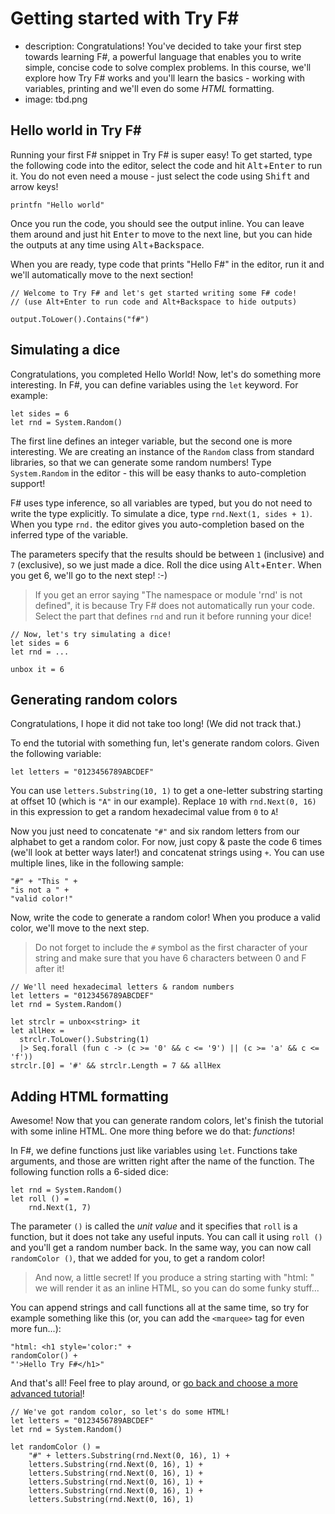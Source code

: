 Getting started with Try F#
===========================

 - description: Congratulations! You've decided to take your first step towards learning F#, a 
      powerful language that enables you to write simple, concise code to solve complex 
      problems. In this course, we'll explore how Try F# works and you'll learn the basics - 
      working with variables, printing and we'll even do some <em>HTML</em> formatting.
 - image: tbd.png

Hello world in Try F#
---------------------

Running your first F# snippet in Try F# is super easy! To get started, type the following code 
into the editor, select the code and hit <kbd>Alt</kbd>+<kbd>Enter</kbd> to run it.
You do not even need a mouse - just select the code using <kbd>Shift</kbd> and arrow keys!

    printfn "Hello world"

Once you run the code, you should see the output inline. You can leave them around and just hit
<kbd>Enter</kbd> to move to the next line, but you can hide the outputs at any time using 
<kbd>Alt</kbd>+<kbd>Backspace</kbd>. 

When you are ready, type code that prints "Hello F#" in the editor, run it and we'll automatically
move to the next section!

```demo
// Welcome to Try F# and let's get started writing some F# code!
// (use Alt+Enter to run code and Alt+Backspace to hide outputs)
```

```test
output.ToLower().Contains("f#")
```

Simulating a dice
-----------------

Congratulations, you completed Hello World! Now, let's do something more interesting. In F#, 
you can define variables using the `let` keyword. For example:

    let sides = 6
    let rnd = System.Random()

The first line defines an integer variable, but the second one is more interesting. We are creating 
an instance of the `Random` class from standard libraries, so that we can generate some random 
numbers! Type `System.Random` in the editor - this will be easy thanks to auto-completion support!

F# uses type inference, so all variables are typed, but you do not need to write the type explicitly.
To simulate a dice, type `rnd.Next(1, sides + 1)`. When you type `rnd.` the editor gives you auto-completion 
based on the inferred type of the variable. 

The parameters specify that the results should be between `1` (inclusive) and `7` (exclusive),
so we just made a dice. Roll the dice using <kbd>Alt</kbd>+<kbd>Enter</kbd>. When you get 6, 
we'll go to the next step! :-)

> <i class="fa fa-lightbulb-o"></i> If you get an error saying "The namespace or module 
> 'rnd' is not defined", it is because Try F# does not automatically run your code. Select
> the part that defines `rnd` and run it before running your dice!

```demo
// Now, let's try simulating a dice!
let sides = 6
let rnd = ...
```

```test
unbox it = 6
```

Generating random colors
------------------------

Congratulations, I hope it did not take too long! (We did not track that.)

To end the tutorial with something fun, let's generate random colors. Given the following variable:

    let letters = "0123456789ABCDEF"

You can use `letters.Substring(10, 1)` to get a one-letter substring starting at offset 10 
(which is `"A"` in our example). Replace `10` with `rnd.Next(0, 16)` in this expression 
to get a random hexadecimal value from `0` to `A`!

Now you just need to concatenate `"#"` and six random letters from our alphabet to get a random
color. For now, just copy & paste the code 6 times (we'll look at better ways later!) and
concatenat strings using `+`. You can use multiple lines, like in the following sample:

    "#" + "This " + 
    "is not a " +
    "valid color!"

Now, write the code to generate a random color! When you produce a valid color, we'll move
to the next step.

> <i class="fa fa-lightbulb-o"></i> Do not forget to include the `#` symbol as the first 
> character of your string and make sure that you have 6 characters between 0 and F after it!
 
```demo
// We'll need hexadecimal letters & random numbers
let letters = "0123456789ABCDEF"
let rnd = System.Random()
```

```test
let strclr = unbox<string> it
let allHex = 
  strclr.ToLower().Substring(1)
  |> Seq.forall (fun c -> (c >= '0' && c <= '9') || (c >= 'a' && c <= 'f'))
strclr.[0] = '#' && strclr.Length = 7 && allHex
```

Adding HTML formatting
----------------------

Awesome! Now that you can generate random colors, let's finish the tutorial with some inline 
HTML. One more thing before we do that: _functions_!

In F#, we define functions just like variables using `let`. Functions take arguments, and those
are written right after the name of the function. The following function rolls a 6-sided dice:

    let rnd = System.Random()
    let roll () = 
        rnd.Next(1, 7)

The parameter `()` is called the _unit value_ and it specifies that `roll` is a function, but it
does not take any useful inputs. You can call it using `roll ()` and you'll get a random number
back. In the same way, you can now call `randomColor ()`, that we added for you, to get a random color!

> <i class="fa fa-magic"></i> And now, a little secret! If you produce a string starting with 
> "html: " we will render it as an inline HTML, so you can do some funky stuff...

You can append strings and call functions all at the same time, so try for example something like 
this (or, you can add the `<marquee>` tag for even more fun...):

    "html: <h1 style='color:" + 
    randomColor() + 
    "'>Hello Try F#</h1>"
        
And that's all! Feel free to play around, or [go back and choose a more advanced tutorial](/)!        

```demo
// We've got random color, so let's do some HTML!
let letters = "0123456789ABCDEF"
let rnd = System.Random()

let randomColor () = 
    "#" + letters.Substring(rnd.Next(0, 16), 1) +
    letters.Substring(rnd.Next(0, 16), 1) +
    letters.Substring(rnd.Next(0, 16), 1) +
    letters.Substring(rnd.Next(0, 16), 1) +
    letters.Substring(rnd.Next(0, 16), 1) +
    letters.Substring(rnd.Next(0, 16), 1)
```
